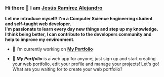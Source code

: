 ### Hi there 👋 I am [Jesús Ramírez Alejandro](https://www.jesusra.com)

__Let me introduce myself! I'm a Computer Science Engineering student and self-taught web developer.  
I'm passionate to learn every day new things and step up my knowledge.  
I think being better, I can contribute to the developers community and help to improve my environment.__


- 🔭 I’m currently working on [**My Portfolio**](https://www.my-portfolio.digital)  

- 💼 ***My Portfolio*** is a web app for anyone, just sign up and start creating your web portfolio, edit your profile and manage your projects!
Let's go! What are you waiting for to create your web portfolio?

<!--
**Jesus-RA/Jesus-RA** is a ✨ _special_ ✨ repository because its `README.md` (this file) appears on your GitHub profile.

Here are some ideas to get you started:


- 🌱 I’m currently learning ...
- 👯 I’m looking to collaborate on ...
- 🤔 I’m looking for help with ...
- 💬 Ask me about ...
- 📫 How to reach me: ...
- 😄 Pronouns: ...
- ⚡ Fun fact: ...
-->
